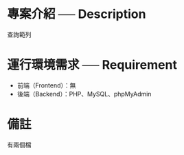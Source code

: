 # 專案介紹 ── Description

查詢範列

# 運行環境需求 ── Requirement

* 前端（Frontend）：無
* 後端（Backend）：PHP、MySQL、phpMyAdmin

# 備註

有兩個檔
